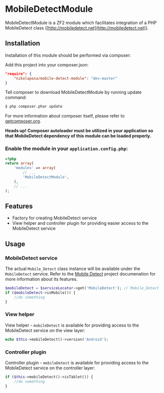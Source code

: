 # MobileDetectModule

MobileDetectModule is a ZF2 module which facilitates integration of a PHP MobileDetect class 
([http://mobiledetect.net](http://mobiledetect.net)).

## Installation

Installation of this module should be performed via composer:

Add this project into your composer.json:

```json
"require": {
    "nikolaposa/mobile-detect-module": "dev-master"
}
```

Tell composer to download MobileDetectModule by running update command:

```bash
$ php composer.phar update
```
    
For more information about composer itself, please refer to [getcomposer.org](http://getcomposer.org/).

**Heads up! Composer autoloader must be utilized in your application so that MobileDetect dependency 
of this module can be loaded properly.**

### Enable the module in your `application.config.php`:

```php
<?php
return array(
    'modules' => array(
        // ...
        'MobileDetectModule',
    ),
    // ...
);
```

## Features

* Factory for creating MobileDetect service
* View helper and controller plugin for providing easier access to the MobileDetect service
    
## Usage

### MobileDetect service

The actual `Mobile_Detect` class instance will be available under the `MobileDetect` service. Refer to 
the [Mobile Detect](http://mobiledetect.net/) project documenation for more information about its features.
```php
$mobileDetect = $serviceLocator->get('MobileDetect'); //`Mobile_Detect` class instance
if ($mobileDetect->isMobile()) {
    //do something
}
```

### View helper

View helper - `mobileDetect` is available for providing access to the MobileDetect service on the 
view layer:
```php
echo $this->mobileDetect()->version('Android');
```

### Controller plugin

Controller plugin - `mobileDetect` is available for providing access to the MobileDetect service on 
the controller layer:
```php
if ($this->mobileDetect()->isTablet()) {
    //do something
}
```